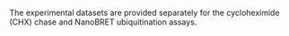 The experimental datasets are provided separately for the cycloheximide (CHX) chase and NanoBRET ubiquitination assays.
